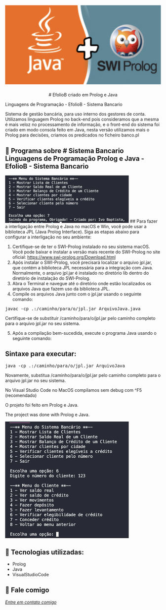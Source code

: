<h1 align="center">
    <img width="600" src="java.png" />
</h1>


<p align="center">
# EfolioB criado em Prolog e Java

Linguagens de Programação - EfolioB - Sistema Bancario
  
Sistema de gestão bancária, para uso interno dos gestores de conta. Utilizamos linguagem Prolog no back-end pois consideramos que a mesma é mais veloz no processamento de informação, e o front-end do sistema foi criado em modo consola feito em Java, nesta versão utilizamos mais o Prolog para decisões, criamos os predicados no ficheiro banco.pl
</p>

📌 Programa sobre # Sistema Bancario
Linguagens de Programação Prolog e Java - EfolioB - Sistema Bancario
------------------
<img width="400" src="tela.png" alt="page-home">
## Para fazer a interligação entre Prolog e Java no macOS e Win, você pode usar a biblioteca JPL (Java Prolog Interface). Siga as etapas abaixo para configurar a interligação no seu ambiente:

1. Certifique-se de ter o SWI-Prolog instalado no seu sistema macOS. Você pode baixar e instalar a versão mais recente do SWI-Prolog no site oficial: https://www.swi-prolog.org/Download.html
2. Após instalar o SWI-Prolog, você precisará localizar o arquivo jpl.jar, que contém a biblioteca JPL necessária para a integração com Java. Normalmente, o arquivo jpl.jar é instalado no diretório lib dentro do diretório de instalação do SWI-Prolog.
3. Abra o Terminal e navegue até o diretório onde estão localizados os arquivos Java que fazem uso da biblioteca JPL.
4. Compile os arquivos Java junto com o jpl.jar usando o seguinte comando:

<pre>javac -cp .:/caminho/para/o/jpl.jar ArquivoJava.java</pre> Certifique-se de substituir /caminho/para/o/jpl.jar pelo caminho completo para o arquivo jpl.jar no seu sistema.

5. Após a compilação bem-sucedida, execute o programa Java usando o seguinte comando:

## Sintaxe para executar:
<pre>java -cp .:/caminho/para/o/jpl.jar ArquivoJava</pre> Novamente, substitua /caminho/para/o/jpl.jar pelo caminho completo para o arquivo jpl.jar no seu sistema.


No Visual Studio Code no MacOS compilamos sem debug com ^F5 (recomendado)

O projeto foi feito em Prolog e Java.


The project was done with Prolog e Java.


<img width="400" src="print.png" alt="page-home">


🔧 Tecnologias utilizadas:
------------------

- Prolog
- Java
- VisualStudioCode

💬 Fale comigo
------------------
[*Entre em contato comigo*](https://www.linkedin.com/in/ivo-baptista-3712144/)

